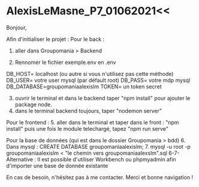 # AlexisLeMasne_P7_01062021<<

Bonjour,

Afin d'initialiser le projet :
Pour le back :
1. aller dans Groupomania > Backend 

2. Rennomer le fichier exemple.env en .env

DB_HOST= localhost (ou autre si vous n'utilisez pas cette méthode)
DB_USER= votre user mysql (par défault root)
DB_PASS= votre mdp mysql
DB_DATABASE=groupomaniaalexislm
TOKEN= un token secret

3. ouvrir le terminal et dans le backend taper "npm install" pour ajouter le package node. 
4. dans le terminal backend toujours, taper "nodemon server"

Pour le frontend :
5. aller dans le terminal et taper dans le front : "npm install" puis une fois le module telechargé, tapez "npm run serve"

Pour la base de données (qui est dans le dossier Groupomania > bdd)
6. Dans mysql : CREATE DATABASE groupomaniaalexislm;
7. mysql -u root -p groupomaniaalexislm < "le chemin vers groupomaniaalexslm".sql
6-7-Alternative : Il est possible d'utiliser Workbench ou phpmyadmin afin d'importer une base de donnée existante  

En cas de besoin, n'hésitez pas à me contacter.
Merci et bonne navigation !
